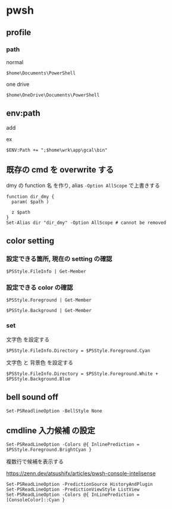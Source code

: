 
# pwsh


## profile

### path

normal

```
$home\Documents\PowerShell
```

one drive

```
$home\OneDrive\Documents\PowerShell
```


## env:path

add

ex

```
$ENV:Path += ";$home\wrk\app\gcal\bin"
```


## 既存の cmd を overwrite する

dmy の function 名 を作り, alias `-Option AllScope` で上書きする

```
function dir_dmy {
  param( $path )

  z $path
}
Set-Alias dir "dir_dmy" -Option AllScope # cannot be removed
```


## color setting

### 設定できる箇所, 現在の setting の確認

```
$PSStyle.FileInfo | Get-Member
```


### 設定できる color の確認

```
$PSStyle.Foreground | Get-Member
```

```
$PSStyle.Background | Get-Member
```


### set

文字色 を設定する

```
$PSStyle.FileInfo.Directory = $PSStyle.Foreground.Cyan
```

文字色 と 背景色 を設定する

```
$PSStyle.FileInfo.Directory = $PSStyle.Foreground.White + $PSStyle.Background.Blue
```


## bell sound off

```
Set-PSReadlineOption -BellStyle None
```

## cmdline 入力候補 の設定

```
Set-PSReadLineOption -Colors @{ InlinePrediction = $PSStyle.Foreground.BrightCyan }
```

複数行で候補を表示する

https://zenn.dev/atsushifx/articles/pwsh-console-intelisense

```
Set-PSReadLineOption -PredictionSource HistoryAndPlugin
Set-PSReadLineOption -PredictionViewStyle ListView
Set-PSReadLineOption -Colors @{ InLinePrediction = [ConsoleColor]::Cyan }
```


